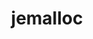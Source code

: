 ---
title: "jemalloc"
layout: cache
categories: [package, develop-2025-05-18]
meta: {"compilers": ["gcc@10.5.0", "gcc@13.3.0"], "num_specs": 2, "num_specs_by_stack": {"developer-tools-aarch64-linux-gnu": 1, "developer-tools-x86_64_v3-linux-gnu": 1, "root": 2}, "oss": ["centos7", "rhel8"], "platforms": ["linux"], "stacks": ["developer-tools-aarch64-linux-gnu", "developer-tools-x86_64_v3-linux-gnu", "root"], "targets": ["aarch64", "x86_64_v3"], "versions": ["5.3.0"]}
spec_details: [{"compiler": "gcc@10.5.0", "hash": "4ppkdvmlydph6kvkklu4c5nferktqia3", "os": "centos7", "platform": "linux", "size": "-", "stacks": ["developer-tools-x86_64_v3-linux-gnu", "root"], "target": "x86_64_v3", "variants": ["build_system=autotools", "~debug", "~documentation", "+fill", "jemalloc_prefix=none", "libs:=shared,static", "~prof", "~stats"], "versions": ["5.3.0"]}, {"compiler": "gcc@13.3.0", "hash": "too2opnzaw6s46oong4burjmua4mc2hj", "os": "rhel8", "platform": "linux", "size": "-", "stacks": ["developer-tools-aarch64-linux-gnu", "root"], "target": "aarch64", "variants": ["build_system=autotools", "~debug", "~documentation", "+fill", "jemalloc_prefix=none", "libs:=shared,static", "~prof", "~stats"], "versions": ["5.3.0"]}]
---